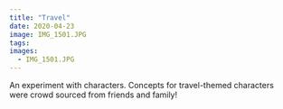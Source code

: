 ```yaml
---
title: "Travel"
date: 2020-04-23
image: IMG_1501.JPG
tags:
images:
  - IMG_1501.JPG
---
```


An experiment with characters. Concepts for travel-themed characters were crowd sourced from friends and family!

